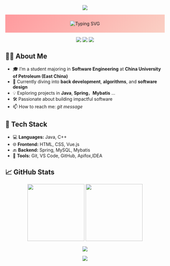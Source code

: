 <!-- 🚀 顶部动态渐变波浪图 -->
<p align="center">
  <img src="https://capsule-render.vercel.app/api?type=waving&color=gradient&height=160&section=header"/>
</p>

<!-- 🌈 背景渐变容器 + 动态打字效果 -->
<div align="center" style="background: linear-gradient(135deg, #ff9a9e 0%, #fad0c4 100%); padding: 20px 0;">
  <img src="https://readme-typing-svg.herokuapp.com?font=Fira+Code&weight=600&size=26&pause=1000&center=true&vCenter=true&width=600&lines=Hi+there+👋;I'm+Jing;Love+Coding+and+Learning!" alt="Typing SVG" />
</div>

<!-- 🌟 简要介绍徽章 -->
<p align="center">
  <img src="https://img.shields.io/badge/University-China%20University%20of%20Petroleum%20(East)-blue?style=for-the-badge" />
  <img src="https://img.shields.io/badge/Major-Software%20Engineering-orange?style=for-the-badge" />
  <img src="https://img.shields.io/badge/Status-Always%20Learning-brightgreen?style=for-the-badge" />
</p>


<!-- 🤖 自我介绍 -->
## 🙋‍♂️ About Me

- 🎓 I’m a student majoring in **Software Engineering** at **China University of Petroleum (East China)**
- 🌱 Currently diving into **back development**, **algorithms**, and **software design**
- 💡 Exploring projects in **Java**, **Spring**，**Mybatis** ...
- 🛠️ Passionate about building impactful software
- 📫 How to reach me: *git message*

<!-- 💻 技术栈 -->
## 🧰 Tech Stack

- 💻 **Languages:** Java, C++
- 🌐 **Frontend:** HTML, CSS, Vue.js
- 🔙 **Backend:** Spring, MySQL, Mybatis
- 🔧 **Tools:** Git, VS Code, GitHub, Apifox,IDEA

<!-- 📊 GitHub 统计 -->
## 📈 GitHub Stats

<p align="center">
  <img src="https://github-readme-stats.vercel.app/api?username=Jing104&show_icons=true&theme=tokyonight&hide_border=true" height="180px"/>
  <img src="https://github-readme-streak-stats.herokuapp.com/?user=Jing104&theme=tokyonight&hide_border=true" height="180px"/>
</p>

<!-- 🔥 活动图表（稳定版） -->
<p align="center">
  <img src="https://github-readme-activity-graph.vercel.app/graph?username=Jing104&theme=react-dark&hide_border=true" />
</p>


<!-- 🚀 尾部动态渐变波浪图（与顶部对称） -->
<p align="center">
  <img src="https://capsule-render.vercel.app/api?type=waving&color=gradient&height=120&section=footer"/>
</p>
